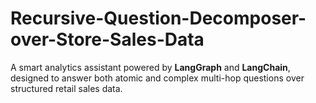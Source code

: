 # Recursive-Question-Decomposer-over-Store-Sales-Data
A smart analytics assistant powered by **LangGraph** and **LangChain**, designed to answer both atomic and complex multi-hop questions over structured retail sales data.

